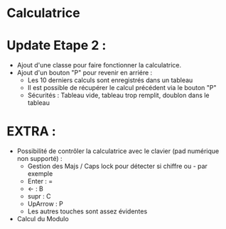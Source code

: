 # Calculatrice

# Update Etape 2 :
- Ajout d'une classe pour faire fonctionner la calculatrice.
- Ajout d'un bouton "P" pour revenir en arriére :
    - Les 10 derniers calculs sont enregistrés dans un tableau
    - Il est possible de récupérer le calcul précédent via le bouton "P"
    - Sécurités : Tableau vide, tableau trop remplit, doublon dans le tableau

# EXTRA :
- Possibilité de contrôler la calculatrice avec le clavier (pad numérique non supporté) :
    - Gestion des Majs / Caps lock pour détecter si chiffre ou - par exemple
    - Enter : =
    - <- : B
    - supr : C
    - UpArrow : P
    - Les autres touches sont assez évidentes
- Calcul du Modulo